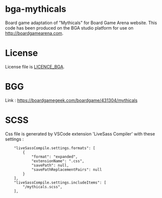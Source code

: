 # bga-mythicals
Board game adaptation of "Mythicals" for Board Game Arena website.
This code has been produced on the BGA studio platform for use on http://boardgamearena.com.

# License
License file is [LICENCE_BGA](/LICENCE_BGA).

# BGG
Link : https://boardgamegeek.com/boardgame/431304/mythicals

# SCSS

Css file is generated by VSCode extension 'LiveSass Compiler' with these settings :
```
    "liveSassCompile.settings.formats": [
        {
            "format": "expanded",
            "extensionName": ".css",
            "savePath": null,
            "savePathReplacementPairs": null
        }
    ],  
    "liveSassCompile.settings.includeItems": [
        "/mythicals.scss",
    ],
```